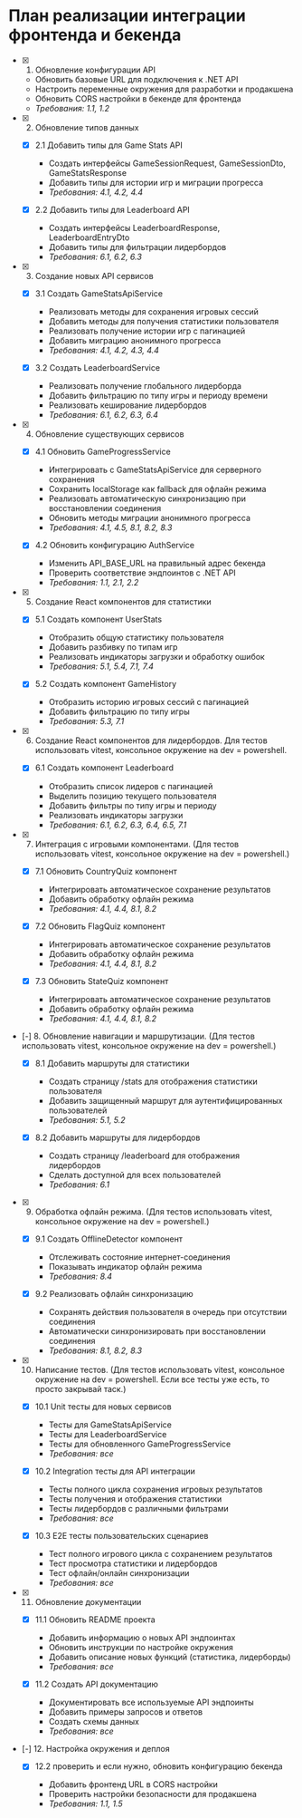 # План реализации интеграции фронтенда и бекенда

- [x] 1. Обновление конфигурации API








  - Обновить базовые URL для подключения к .NET API
  - Настроить переменные окружения для разработки и продакшена
  - Обновить CORS настройки в бекенде для фронтенда
  - _Требования: 1.1, 1.2_

- [x] 2. Обновление типов данных





  - [x] 2.1 Добавить типы для Game Stats API


    - Создать интерфейсы GameSessionRequest, GameSessionDto, GameStatsResponse
    - Добавить типы для истории игр и миграции прогресса
    - _Требования: 4.1, 4.2, 4.4_

  - [x] 2.2 Добавить типы для Leaderboard API


    - Создать интерфейсы LeaderboardResponse, LeaderboardEntryDto
    - Добавить типы для фильтрации лидербордов
    - _Требования: 6.1, 6.2, 6.3_

- [x] 3. Создание новых API сервисов





  - [x] 3.1 Создать GameStatsApiService


    - Реализовать методы для сохранения игровых сессий
    - Добавить методы для получения статистики пользователя
    - Реализовать получение истории игр с пагинацией
    - Добавить миграцию анонимного прогресса
    - _Требования: 4.1, 4.2, 4.3, 4.4_

  - [x] 3.2 Создать LeaderboardService


    - Реализовать получение глобального лидерборда
    - Добавить фильтрацию по типу игры и периоду времени
    - Реализовать кеширование лидербордов
    - _Требования: 6.1, 6.2, 6.3, 6.4_

- [x] 4. Обновление существующих сервисов





  - [x] 4.1 Обновить GameProgressService


    - Интегрировать с GameStatsApiService для серверного сохранения
    - Сохранить localStorage как fallback для офлайн режима
    - Реализовать автоматическую синхронизацию при восстановлении соединения
    - Обновить методы миграции анонимного прогресса
    - _Требования: 4.1, 4.5, 8.1, 8.2, 8.3_

  - [x] 4.2 Обновить конфигурацию AuthService


    - Изменить API_BASE_URL на правильный адрес бекенда
    - Проверить соответствие эндпоинтов с .NET API
    - _Требования: 1.1, 2.1, 2.2_

- [x] 5. Создание React компонентов для статистики





  - [x] 5.1 Создать компонент UserStats


    - Отобразить общую статистику пользователя
    - Добавить разбивку по типам игр
    - Реализовать индикаторы загрузки и обработку ошибок
    - _Требования: 5.1, 5.4, 7.1, 7.4_

  - [x] 5.2 Создать компонент GameHistory


    - Отобразить историю игровых сессий с пагинацией
    - Добавить фильтрацию по типу игры
    - _Требования: 5.3, 7.1_

- [x] 6. Создание React компонентов для лидербордов. Для тестов использовать vitest, консольное окружение на dev = powershell.





  - [x] 6.1 Создать компонент Leaderboard






    - Отобразить список лидеров с пагинацией
    - Выделить позицию текущего пользователя
    - Добавить фильтры по типу игры и периоду
    - Реализовать индикаторы загрузки
    - _Требования: 6.1, 6.2, 6.3, 6.4, 6.5, 7.1_

- [x] 7. Интеграция с игровыми компонентами. (Для тестов использовать vitest, консольное окружение на dev = powershell.)





  - [x] 7.1 Обновить CountryQuiz компонент


    - Интегрировать автоматическое сохранение результатов
    - Добавить обработку офлайн режима
    - _Требования: 4.1, 4.4, 8.1, 8.2_

  - [x] 7.2 Обновить FlagQuiz компонент


    - Интегрировать автоматическое сохранение результатов
    - Добавить обработку офлайн режима
    - _Требования: 4.1, 4.4, 8.1, 8.2_

  - [x] 7.3 Обновить StateQuiz компонент


    - Интегрировать автоматическое сохранение результатов
    - Добавить обработку офлайн режима
    - _Требования: 4.1, 4.4, 8.1, 8.2_

- [-] 8. Обновление навигации и маршрутизации. (Для тестов использовать vitest, консольное окружение на dev = powershell.)



  - [x] 8.1 Добавить маршруты для статистики



    - Создать страницу /stats для отображения статистики пользователя
    - Добавить защищенный маршрут для аутентифицированных пользователей
    - _Требования: 5.1, 5.2_

  - [x] 8.2 Добавить маршруты для лидербордов








    - Создать страницу /leaderboard для отображения лидербордов
    - Сделать доступной для всех пользователей
    - _Требования: 6.1_

- [x] 9. Обработка офлайн режима. (Для тестов использовать vitest, консольное окружение на dev = powershell.)






  - [x] 9.1 Создать OfflineDetector компонент


    - Отслеживать состояние интернет-соединения
    - Показывать индикатор офлайн режима
    - _Требования: 8.4_

  - [x] 9.2 Реализовать офлайн синхронизацию



    - Сохранять действия пользователя в очередь при отсутствии соединения
    - Автоматически синхронизировать при восстановлении соединения
    - _Требования: 8.1, 8.2, 8.3_

- [x] 10. Написание тестов. (Для тестов использовать vitest, консольное окружение на dev = powershell. Если все тесты уже есть, то просто закрывай таск.)





  - [x] 10.1 Unit тесты для новых сервисов


    - Тесты для GameStatsApiService
    - Тесты для LeaderboardService
    - Тесты для обновленного GameProgressService
    - _Требования: все_

  - [x] 10.2 Integration тесты для API интеграции


    - Тесты полного цикла сохранения игровых результатов
    - Тесты получения и отображения статистики
    - Тесты лидербордов с различными фильтрами
    - _Требования: все_

  - [x] 10.3 E2E тесты пользовательских сценариев


    - Тест полного игрового цикла с сохранением результатов
    - Тест просмотра статистики и лидербордов
    - Тест офлайн/онлайн синхронизации
    - _Требования: все_

- [x] 11. Обновление документации





  - [x] 11.1 Обновить README проекта


    - Добавить информацию о новых API эндпоинтах
    - Обновить инструкции по настройке окружения
    - Добавить описание новых функций (статистика, лидерборды)
    - _Требования: все_

  - [x] 11.2 Создать API документацию


    - Документировать все используемые API эндпоинты
    - Добавить примеры запросов и ответов
    - Создать схемы данных
    - _Требования: все_

- [-] 12. Настройка окружения и деплоя




  - [x] 12.2 проверить и если нужно, обновить конфигурацию бекенда



    - Добавить фронтенд URL в CORS настройки
    - Проверить настройки безопасности для продакшена
    - _Требования: 1.1, 1.5_